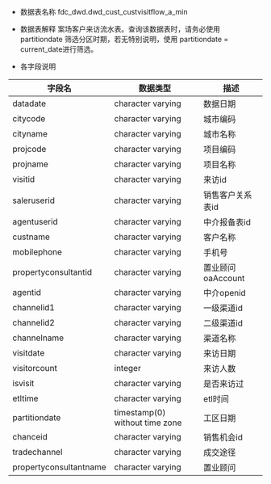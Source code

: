 - 数据表名称
fdc_dwd.dwd_cust_custvisitflow_a_min

- 数据表解释
案场客户来访流水表。查询该数据表时，请务必使用 partitiondate 筛选分区时期，若无特别说明，使用 partitiondate = current_date进行筛选。

- 各字段说明

| 字段名                 | 数据类型                        | 描述              |
| ---------------------- | ------------------------------- | ----------------- |
| datadate               | character  varying              | 数据日期          |
| citycode               | character varying               | 城市编码          |
| cityname               | character varying               | 城市名称          |
| projcode               | character varying               | 项目编码          |
| projname               | character varying               | 项目名称          |
| visitid                | character varying               | 来访id            |
| saleruserid            | character varying               | 销售客户关系表id  |
| agentuserid            | character varying               | 中介报备表id      |
| custname               | character varying               | 客户名称          |
| mobilephone            | character varying               | 手机号            |
| propertyconsultantid   | character varying               | 置业顾问oaAccount |
| agentid                | character varying               | 中介openid        |
| channelid1             | character varying               | 一级渠道id        |
| channelid2             | character varying               | 二级渠道id        |
| channelname            | character varying               | 渠道名称          |
| visitdate              | character varying               | 来访日期          |
| visitorcount           | integer                         | 来访人数          |
| isvisit                | character varying               | 是否来访过        |
| etltime                | character varying               | etl时间           |
| partitiondate          | timestamp(0) without  time zone | 工区日期          |
| chanceid               | character varying               | 销售机会id        |
| tradechannel           | character varying               | 成交途径          |
| propertyconsultantname | character  varying              | 置业顾问          |
